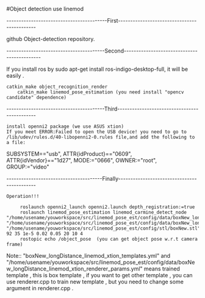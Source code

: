 #Object detection use linemod 


-----------------------------------------First--------------------------------------------

   github Object-detection repository.




----------------------------------------Second--------------------------------------------

   If you install ros by sudo apt-get install ros-indigo-desktop-full, it will be easily .  
       
	catkin_make object_recognition_render
        catkin_make linemod_pose_estimation (you need install "opencv candidate" dependence)



----------------------------------------Third---------------------------------------------

    install openni2 package (we use ASUS xtion)
    If you meet ERROR:Failed to open the USB device! you need to go to /lib/udev/rules.d/40-libopenni2-0.rules file,and add the following to a file:
SUBSYSTEM=="usb", ATTR{idProduct}=="0609", ATTR{idVendor}=="1d27", MODE:="0666", OWNER:="root", GROUP:="video"




---------------------------------------Finally--------------------------------------------

    Operation!!!
    
         roslaunch openni2_launch openni2.launch depth_registration:=true
         roslaunch linemod_pose_estimation linemod_carmine_detect_node "/home/usename/youworkspace/src/linemod_pose_est/config/data/boxNew_longDistance_linemod_xtion_templates.yml" "/home/usename/youworkspace/src/linemod_pose_est/config/data/boxNew_longDistance_linemod_xtion_renderer_params.yml" "/home/usename/youworkspace/src/linemod_pose_est/config/stl/boxNew.stl" 92 35 1e-5 0.02 0.05 20 10 4
         rostopic echo /object_pose  (you can get object pose w.r.t camera frame)	



Note:: "boxNew_longDistance_linemod_xtion_templates.yml" and "/home/usename/youworkspace/src/linemod_pose_est/config/data/boxNew_longDistance_linemod_xtion_renderer_params.yml" means trained template ,
       this is box template , if you want to get other template , you can use renderer.cpp to train new template , but you need to change some argument in renderer.cpp .
       
